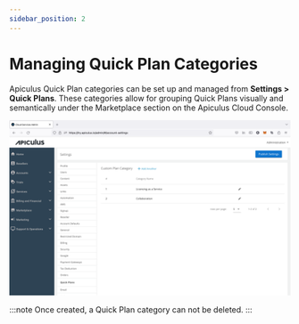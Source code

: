 ```yaml
---
sidebar_position: 2
---
```

# Managing Quick Plan Categories

Apiculus Quick Plan categories can be set up and managed from **Settings > Quick Plans**. These categories allow for grouping Quick Plans visually and semantically under the Marketplace section on the Apiculus Cloud Console.

![Managing QuickPlan Categories](img/ManagingQuickPlanCategories.png)

:::note
Once created, a Quick Plan category can not be deleted.
:::
